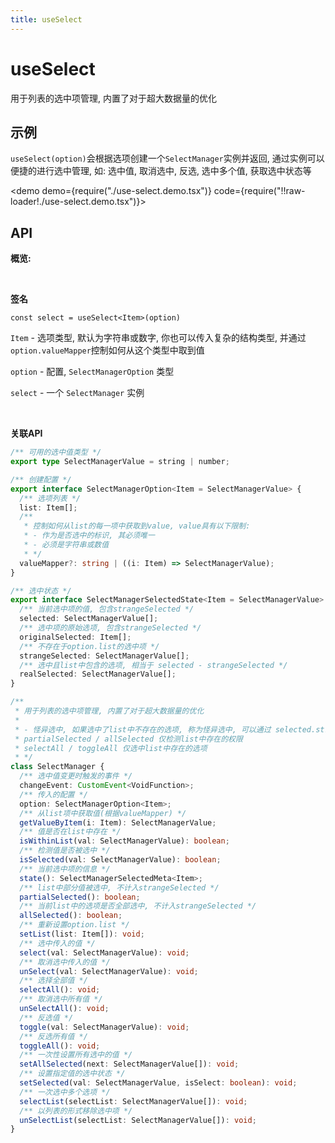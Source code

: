 ```yaml
---
title: useSelect
---
```


# useSelect

用于列表的选中项管理, 内置了对于超大数据量的优化

## 示例

`useSelect(option)`会根据选项创建一个`SelectManager`实例并返回, 通过实例可以便捷的进行选中管理, 如: 选中值, 取消选中, 反选, 选中多个值, 获取选中状态等

<demo demo={require("./use-select.demo.tsx")} code={require("!!raw-loader!./use-select.demo.tsx")}></demo>


## API

**概览:**

<br/>

**签名**

`const select = useSelect<Item>(option)`

`Item` - 选项类型, 默认为字符串或数字, 你也可以传入复杂的结构类型, 并通过`option.valueMapper`控制如何从这个类型中取到值

`option` - 配置, `SelectManagerOption` 类型

`select` - 一个 `SelectManager` 实例

<br/>


**关联API**

```ts
/** 可用的选中值类型 */
export type SelectManagerValue = string | number;

/** 创建配置 */
export interface SelectManagerOption<Item = SelectManagerValue> {
  /** 选项列表 */
  list: Item[];
  /**
   * 控制如何从list的每一项中获取到value, value具有以下限制:
   * - 作为是否选中的标识, 其必须唯一
   * - 必须是字符串或数值
   * */
  valueMapper?: string | ((i: Item) => SelectManagerValue);
}

/** 选中状态 */
export interface SelectManagerSelectedState<Item = SelectManagerValue> {
  /** 当前选中项的值, 包含strangeSelected */
  selected: SelectManagerValue[];
  /** 选中项的原始选项, 包含strangeSelected */
  originalSelected: Item[];
  /** 不存在于option.list的选中项 */
  strangeSelected: SelectManagerValue[];
  /** 选中且list中包含的选项, 相当于 selected - strangeSelected */
  realSelected: SelectManagerValue[];
}

/**
 * 用于列表的选中项管理, 内置了对于超大数据量的优化
 *
 * - 怪异选中, 如果选中了list中不存在的选项, 称为怪异选中, 可以通过 selected.strangeSelected 访问这些选项, 存在此行为时, 以下api行为需要注意:
 * partialSelected / allSelected 仅检测list中存在的权限
 * selectAll / toggleAll 仅选中list中存在的选项
 * */
class SelectManager {
  /** 选中值变更时触发的事件 */
  changeEvent: CustomEvent<VoidFunction>;
  /** 传入的配置 */
  option: SelectManagerOption<Item>;
  /** 从list项中获取值(根据valueMapper) */
  getValueByItem(i: Item): SelectManagerValue;
  /** 值是否在list中存在 */
  isWithinList(val: SelectManagerValue): boolean;
  /** 检测值是否被选中 */
  isSelected(val: SelectManagerValue): boolean;
  /** 当前选中项的信息 */
  state(): SelectManagerSelectedMeta<Item>;
  /** list中部分值被选中, 不计入strangeSelected */
  partialSelected(): boolean;
  /** 当前list中的选项是否全部选中, 不计入strangeSelected */
  allSelected(): boolean;
  /** 重新设置option.list */
  setList(list: Item[]): void;
  /** 选中传入的值 */
  select(val: SelectManagerValue): void;
  /** 取消选中传入的值 */
  unSelect(val: SelectManagerValue): void;
  /** 选择全部值 */
  selectAll(): void;
  /** 取消选中所有值 */
  unSelectAll(): void;
  /** 反选值 */
  toggle(val: SelectManagerValue): void;
  /** 反选所有值 */
  toggleAll(): void;
  /** 一次性设置所有选中的值 */
  setAllSelected(next: SelectManagerValue[]): void;
  /** 设置指定值的选中状态 */
  setSelected(val: SelectManagerValue, isSelect: boolean): void;
  /** 一次选中多个选项 */
  selectList(selectList: SelectManagerValue[]): void;
  /** 以列表的形式移除选中项 */
  unSelectList(selectList: SelectManagerValue[]): void;
}
```
